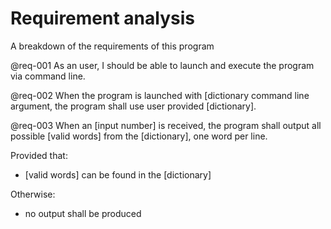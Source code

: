 # Requirement analysis

A breakdown of the requirements of this program



@req-001
As an user, I should be able to launch and execute the program via command line.

@req-002
When the program is launched with [dictionary command line argument, the program shall use user provided [dictionary].


@req-003
When an [input number] is received, the program shall output all possible [valid words] from the [dictionary], one word per line.

Provided that:
- [valid words] can be found in the [dictionary]

Otherwise:
- no output shall be produced

